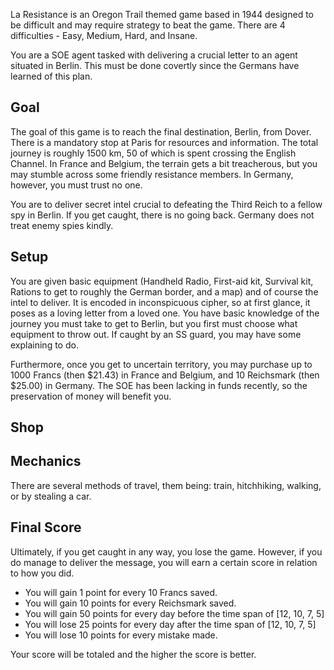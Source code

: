 La Resistance is an Oregon Trail themed game based in 1944 designed to be difficult and may require strategy to beat the game.
There are 4 difficulties - Easy, Medium, Hard, and Insane.

You are a SOE agent tasked with delivering a crucial letter to an agent situated in Berlin. This must be done covertly since the Germans have learned of this plan.

## Goal

The goal of this game is to reach the final destination, Berlin, from Dover. There is a mandatory stop at Paris for resources and information.
The total journey is roughly 1500 km, 50 of which is spent crossing the English Channel.
In France and Belgium, the terrain gets a bit treacherous, but you may stumble across some friendly resistance members. In Germany, however, you must trust no one.

You are to deliver secret intel crucial to defeating the Third Reich to a fellow spy in Berlin. If you get caught, there is no going back. Germany does not treat enemy spies kindly.

## Setup

You are given basic equipment (Handheld Radio, First-aid kit, Survival kit, Rations to get to roughly the German border, and a map) and of course the intel to deliver. It is encoded in inconspicuous cipher, so at first glance, it poses as a loving letter from a loved one.
You have basic knowledge of the journey you must take to get to Berlin, but you first must choose what equipment to throw out. If caught by an SS guard, you may have some explaining to do.

Furthermore, once you get to uncertain territory, you may purchase up to 1000 Francs (then $21.43) in France and Belgium, and 10 Reichsmark (then $25.00) in Germany.
The SOE has been lacking in funds recently, so the preservation of money will benefit you.

## Shop

## Mechanics

There are several methods of travel, them being: train, hitchhiking, walking, or by stealing a car.

## Final Score

Ultimately, if you get caught in any way, you lose the game. However, if you do manage to deliver the message, you will earn a certain score in relation to how you did.

* You will gain 1 point for every 10 Francs saved.
* You will gain 10 points for every Reichsmark saved.
* You will gain 50 points for every day before the time span of [12, 10, 7, 5]
* You will lose 25 points for every day after the time span of [12, 10, 7, 5]
* You will lose 10 points for every mistake made.

Your score will be totaled and the higher the score is better.